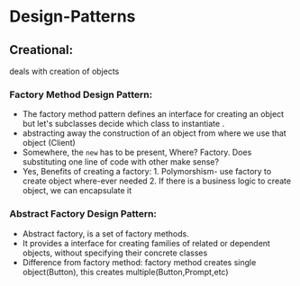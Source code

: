 # Design-Patterns
## Creational: 
deals with creation of objects
### Factory Method Design Pattern:<br>
- The factory method pattern defines an interface for creating an object but let's subclasses decide which class to instantiate .
- abstracting away the construction of an object from where we use that object (Client)
- Somewhere, the `new` has to be present, Where? Factory. Does substituting one line of code with other make sense? 
- Yes, Benefits of creating a factory: 1. Polymorshism- use factory to create object where-ever needed 2. If there is a business logic to create object, we can encapsulate it

### Abstract Factory Design Pattern:<br>
- Abstract factory, is a set of factory methods.
- It provides a interface for creating families of related or dependent objects, without specifying their concrete classes
- Difference from factory method: factory method creates single object(Button), this creates multiple(Button,Prompt,etc)